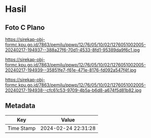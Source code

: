 # Hasil

## Foto C Plano

https://sirekap-obj-formc.kpu.go.id/7863/pemilu/ppwp/12/76/05/10/02/1276051002005-20240217-194937--388a27f6-70d1-4533-8fd1-95389da9f6c1.jpg

https://sirekap-obj-formc.kpu.go.id/7863/pemilu/ppwp/12/76/05/10/02/1276051002005-20240217-194939--35851fe7-f61e-471e-8176-fd092a547f4f.jpg

https://sirekap-obj-formc.kpu.go.id/7863/pemilu/ppwp/12/76/05/10/02/1276051002005-20240217-194938--cfc61c53-9709-4b5a-b6d8-a674f5d81b82.jpg


## Metadata

| Key        | Value               |
| ---------- | ------------------- |
| Time Stamp | 2024-02-24 22:31:28 |



